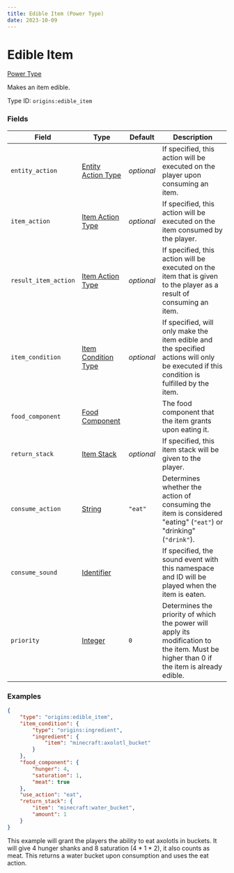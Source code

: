 ```yaml
---
title: Edible Item (Power Type)
date: 2023-10-09
---
```


# Edible Item

[Power Type](../power_types.md)

Makes an item edible.

Type ID: `origins:edible_item`

### Fields

Field | Type | Default | Description
------|------|---------|-------------
`entity_action` | [Entity Action Type](../entity_action_types.md) | _optional_ | If specified, this action will be executed on the player upon consuming an item.
`item_action`| [Item Action Type](../item_action_types.md) | _optional_ | If specified, this action will be executed on the item consumed by the player.
`result_item_action` | [Item Action Type](../item_action_types.md) | _optional_ | If specified, this action will be executed on the item that is given to the player as a result of consuming an item.
`item_condition` | [Item Condition Type](../item_condition_types.md) | _optional_ | If specified, will only make the item edible and the specified actions will only be executed if this condition is fulfilled by the item.
`food_component`| [Food Component](../data_types/food_component.md) |  | The food component that the item grants upon eating it.
`return_stack`| [Item Stack](../data_types/item_stack.md) | _optional_ | If specified, this item stack will be given to the player.
`consume_action` | [String](../data_types/string.md) | `"eat"` | Determines whether the action of consuming the item is considered "eating" (`"eat"`) or "drinking" (`"drink"`).
`consume_sound` | [Identifier](../data_types/identifier.md) |  | If specified, the sound event with this namespace and ID will be played when the item is eaten.
`priority` | [Integer](../data_types/integer.md) | `0` | Determines the priority of which the power will apply its modification to the item. Must be higher than 0 if the item is already edible.


### Examples

```json
{
    "type": "origins:edible_item",
    "item_condition": {
        "type": "origins:ingredient",
        "ingredient": {
            "item": "minecraft:axolotl_bucket"
        }
    },
    "food_component": {
        "hunger": 4,
        "saturation": 1,
        "meat": true
    },
    "use_action": "eat",
    "return_stack": {
        "item": "minecraft:water_bucket",
        "amount": 1
    }
}
```

This example will grant the players the ability to eat axolotls in buckets. It will give 4 hunger shanks and 8 saturation (4 * 1 * 2), it also counts as meat. This returns a water bucket upon consumption and uses the eat action.